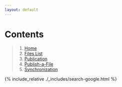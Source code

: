 ```yaml
---
layout: default
---
```


# Contents
> 1. [Home](source/Home.md)
> 2. [Files List](./source/Files-List.md)
> 3. [Publication](./source/Publication.md)
> 4. [Publish-a-File](./source/Publish-a-File.md)
> 5. [Synchronization](./source/Synchronization.md)

{% include_relative ./_includes/search-google.html %}
